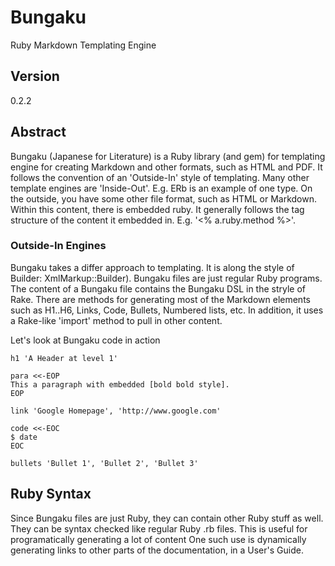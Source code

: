 # Bungaku

Ruby Markdown Templating Engine

## Version

0.2.2

## Abstract

Bungaku (Japanese for Literature) is a Ruby library (and gem) for templating
engine for creating Markdown and other formats, such as HTML and PDF.
It follows the convention of an 'Outside-In' style of templating. Many other
template engines are 'Inside-Out'. E.g. ERb is an example of one type.
On the outside, you have some other file format, such as HTML or Markdown. Within this content,
there is embedded ruby. It generally follows the tag structure of the
content it embedded in. E.g. '<% a.ruby.method %>'.


### Outside-In Engines

Bungaku takes a differ approach to templating. It is along the style of Builder:
XmlMarkup::Builder).
Bungaku files are just regular Ruby programs. The content of a Bungaku file
contains the Bungaku DSL in the stryle of Rake. There are methods for generating
most of the Markdown elements such as H1..H6, Links, Code, Bullets, Numbered lists, etc.
In addition, it uses a Rake-like 'import' method to pull in other
content.


Let's look at Bungaku code in action

```
h1 'A Header at level 1'

para <<-EOP
This a paragraph with embedded [bold bold style].
EOP

link 'Google Homepage', 'http://www.google.com'

code <<-EOC
$ date
EOC

bullets 'Bullet 1', 'Bullet 2', 'Bullet 3'

```

## Ruby Syntax

Since Bungaku files are just Ruby, they can contain 
other Ruby stuff as well. They can be syntax checked like regular Ruby .rb files.
This is useful for programatically generating a lot of content
One such use is dynamically generating links to other parts
of the documentation, in a User's  Guide.


